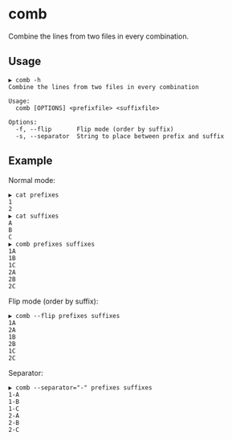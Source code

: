# comb

Combine the lines from two files in every combination.

## Usage

```
▶ comb -h
Combine the lines from two files in every combination

Usage:
  comb [OPTIONS] <prefixfile> <suffixfile>

Options:
  -f, --flip       Flip mode (order by suffix)
  -s, --separator  String to place between prefix and suffix
```

## Example

Normal mode:

```
▶ cat prefixes
1
2
▶ cat suffixes
A
B
C
▶ comb prefixes suffixes
1A
1B
1C
2A
2B
2C
```

Flip mode (order by suffix):

```
▶ comb --flip prefixes suffixes
1A
2A
1B
2B
1C
2C
```

Separator:

```
▶ comb --separator="-" prefixes suffixes
1-A
1-B
1-C
2-A
2-B
2-C
```
